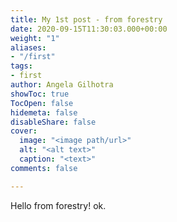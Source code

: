 ```yaml
---
title: My 1st post - from forestry
date: 2020-09-15T11:30:03.000+00:00
weight: "1"
aliases:
- "/first"
tags:
- first
author: Angela Gilhotra
showToc: true
TocOpen: false
hidemeta: false
disableShare: false
cover:
  image: "<image path/url>"
  alt: "<alt text>"
  caption: "<text>"
comments: false

---
```

Hello from forestry! ok.